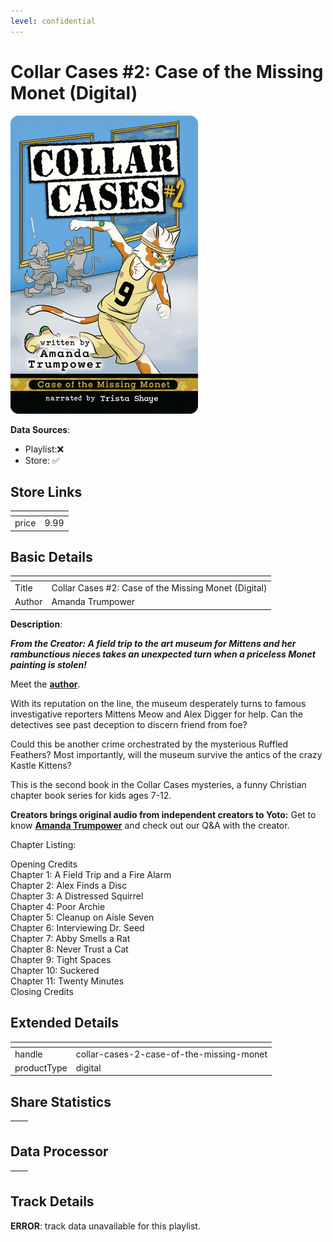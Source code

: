 ```yaml
---
level: confidential
---
```

# Collar Cases #2: Case of the Missing Monet (Digital)

![card_[fqrm1].png](../../img/cards/card_[fqrm1].png)

**Data Sources**: 

- Playlist:❌
- Store: ✅


## Store Links

| <!-- --> | <!-- --> |
| - | - |
| price | 9.99 |


## Basic Details

| <!-- --> | <!-- --> |
| - | - |
| Title | Collar Cases #2: Case of the Missing Monet (Digital) |
| Author | Amanda Trumpower |

**Description**:

_**From the Creator: A field trip to the art museum for Mittens and her rambunctious nieces takes an unexpected turn when a priceless Monet painting is stolen!**_

Meet the **[author](https://yotoplay.com/creators/amanda-trumpower)**.

With its reputation on the line, the museum desperately turns to famous investigative reporters Mittens Meow and Alex Digger for help. Can the detectives see past deception to discern friend from foe?

Could this be another crime orchestrated by the mysterious Ruffled Feathers? Most importantly, will the museum survive the antics of the crazy Kastle Kittens?

This is the second book in the Collar Cases mysteries, a funny Christian chapter book series for kids ages 7-12.

**Creators brings original audio from independent creators to Yoto:** Get to know [**Amanda Trumpower**](https://yotoplay.com/creators/amanda-trumpower) and check out our Q&A with the creator.

Chapter Listing:  
  
Opening Credits  
Chapter 1: A Field Trip and a Fire Alarm  
Chapter 2: Alex Finds a Disc  
Chapter 3: A Distressed Squirrel  
Chapter 4: Poor Archie  
Chapter 5: Cleanup on Aisle Seven  
Chapter 6: Interviewing Dr. Seed  
Chapter 7: Abby Smells a Rat  
Chapter 8: Never Trust a Cat  
Chapter 9: Tight Spaces  
Chapter 10: Suckered  
Chapter 11: Twenty Minutes  
Closing Credits


## Extended Details

| <!-- --> | <!-- --> |
| - | - |
| handle | collar-cases-2-case-of-the-missing-monet |
| productType | digital |


## Share Statistics

| <!-- --> | <!-- --> |
| - | - |


## Data Processor

| <!-- --> | <!-- --> |
| - | - |


## Track Details

**ERROR**: track data unavailable for this playlist.
